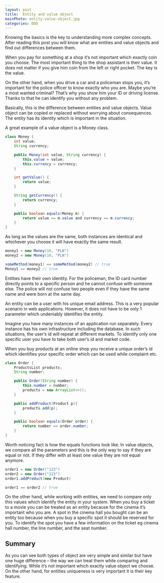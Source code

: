 ```yaml
---
layout: post
title:  Entity and value object
mainPhoto: entity-value-object.jpg
categories: DDD
---
```


Knowing the basics is the key to understanding more complex concepts. After reading this post you will know what are entities and value objects and find out differences between them.

When you pay for something at a shop it’s not important which exactly coin you choose. The most important thing to the shop assistant is their value. It does not matter if you give him coin from the left or right pocket. The key is the value.

On the other hand, when you drive a car and a policeman stops you, it’s important for the police officer to know exactly who you are. Maybe you’re a most wanted criminal? That’s why you show him your ID or driving license. Thanks to that he can identify you without any problem.

Basically, this is the difference between entities and value objects. Value object can be copied or replaced without worrying about consequences. The entity has its identity which is important in the situation.

A great example of a value object is a Money class.

```java
class Money {
    int value;
    String currency;

    public Money(int value, String currency) {
        this.value = value;
        this.currency = currency;
    }

    int getValue() {
        return value;
    }

    String getCurrency() {
        return currency;
    }

    public boolean equals(Money m) {
        return value == m.value and currency == m.currency;
    }
}
```

As long as the values are the same, both instances are identical and whichever you choose it will have exactly the same result.

```java
money1 = new Money(10, "PLN")
money2 = new Money(10, "PLN")

someMethod(money1) == someMethod(money2) // true
Money1 == money2 // true
```

Entities have their own identity. For the policeman, the ID card number directly points to a specific person and he cannot confuse with someone else. The police will not confuse two people even if they have the same name and were born at the same day.

An entity can be a user with his unique email address. This is a very popular scenario in web applications. However, it does not have to be only 1 parameter which undeniably identifies the entity.

Imagine you have many instances of an application run separately. Every instance has his own infrastructure including the database. In such situations, the user’s id will repeat at different markets. To identify only one specific user you have to take both user’s id and market code.

When you buy products at an online shop you receive a unique order’s id which identifies your specific order which can be used while complaint etc.

```java
class Order {
    ProductsList products;
    String number;

    public Order(String number) {
        this.number = number;
        products = new ArrayList<>();
    }

    public addProduct(Product p){
        products.add(p);
    }

    public boolean equals(Order order) {
        return number == order.number;
    }
}
```


Worth noticing fact is how the equals functions look like. In value objects, we compare all the parameters and this is the only way to say if they are equal or not. If they differ with at least one value they are not equal anymore.

```java
order1 = new Order("123")
order2 = new Order("123")
order1.addProduct(new Product)

order1 == order2 // true
```

On the other hand, while working with entities, we need to compare only this values which identify the entity in your system. When you buy a ticket to a movie you can be treated as an entity because for the cinema it’s important who you are. A spot in the cinema hall you bought can be an entity too because when you buy a specific spot it should be reserved for you. To identify the spot you have a few information on the ticket eg cinema hall number, the line number, and the seat number.

## Summary
As you can see both types of object are very simple and similar but have one huge difference – the way we can treat them while comparing and identifying. While it’s not important which exactly value object we choose. On the other hand, for entities uniqueness is very important it is their key feature.
